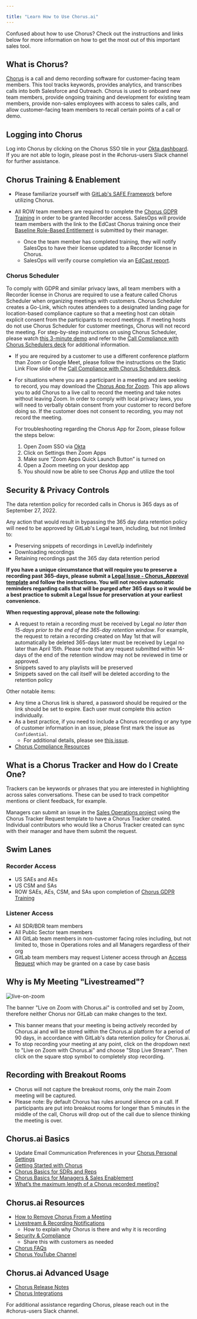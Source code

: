 ```yaml
---

title: "Learn How to Use Chorus.ai"
---
```








Confused about how to use Chorus? Check out the instructions and links below for more information on how to get the most out of this important sales tool.

## What is Chorus?

[Chorus](https://www.chorus.ai/) is a call and demo recording software for customer-facing team members. This tool tracks keywords, provides analytics, and transcribes calls into both Salesforce and Outreach. Chorus is used to onboard new team members, provide ongoing training and development for existing team members, provide non-sales employees with access to sales calls, and allow customer-facing team members to recall certain points of a call or demo.

## Logging into Chorus

Log into Chorus by clicking on the Chorus SSO tile in your [Okta dashboard](https://gitlab.okta.com/app/UserHome). If you are not able to login, please post in the #chorus-users Slack channel for further assistance.

## Chorus Training & Enablement

- Please familiarize yourself with [GitLab's SAFE Framework](/handbook/legal/safe-framework/) before utilizing Chorus.

- All ROW team members are required to complete the [Chorus GDPR Training](https://gitlab.edcast.com/insights/chorus-ai-compliance) in order to be granted Recorder access. SalesOps will provide team members with the link to the EdCast Chorus training once their [Baseline Role-Based Entitlement](https://internal.gitlab.com/handbook/it/end-user-services/access-request/baseline-entitlements/) is submitted by their manager.

  - Once the team member has completed training, they will notify SalesOps to have their license updated to a Recorder license in Chorus.
  - SalesOps will verify course completion via an [EdCast report](https://edcast-536.domo.com/page/1681897168/kpis/details/58622395).

### Chorus Scheduler

To comply with GDPR and similar privacy laws, all team members with a Recorder license in Chorus are required to use a feature called Chorus Scheduler when organizing meetings with customers. Chorus Scheduler creates a Go-Link, which routes attendees to a designated landing page for location-based compliance capture so that a meeting host can obtain explicit consent from the participants to record meetings. If meeting hosts do not use Chorus Scheduler for customer meetings, Chorus will not record the meeting. For step-by-step instructions on using Chorus Scheduler, please watch [this 3-minute demo](https://drive.google.com/file/d/1toKxvu2DKqxF9Oo_8eogTZgPRUSAyIIp/view?usp=sharing) and refer to the [Call Compliance with Chorus Schedulers deck](https://drive.google.com/file/d/1U7VCxuQk1MtLTZ88XLdQt7y1_VBMYe8d/view?usp=sharing) for additional information.

- If you are required by a customer to use a different conference platform than Zoom or Google Meet, please follow the instructions on the Static Link Flow slide of the [Call Compliance with Chorus Schedulers deck](https://drive.google.com/file/d/1U7VCxuQk1MtLTZ88XLdQt7y1_VBMYe8d/view?usp=sharing).

- For situations where you are a participant in a meeting and are seeking to record, you may download the [Chorus App for Zoom](https://docs.chorus.ai/hc/en-us/articles/1260803823989-The-Chorus-App-for-Zoom-Meetings). This app allows you to add Chorus to a live call to record the meeting and take notes without leaving Zoom. In order to comply with local privacy laws, you will need to verbally obtain consent from your customer to record before doing so. If the customer does not consent to recording, you may not record the meeting.

  For troubleshooting regarding the Chorus App for Zoom, please follow the steps below:

  1. Open Zoom SSO via [Okta](https://gitlab.okta.com/app/UserHome?iss=https%3A%2F%2Fgitlab.okta.com)
  2. Click on Settings then Zoom Apps
  3. Make sure “Zoom Apps Quick Launch Button” is turned on
  4. Open a Zoom meeting on your desktop app
  5. You should now be able to see Chorus App and utilize the tool

## Security & Privacy Controls

The data retention policy for recorded calls in Chorus is 365 days as of September 27, 2022.

Any action that would result in bypassing the 365 day data retention policy will need to be approved by GitLab's Legal team, including, but not limited to:

  - Preserving snippets of recordings in LevelUp indefinitely
  - Downloading recordings
  - Retaining recordings past the 365 day data retention period

**If you have a unique circumstance that will require you to preserve a recording past 365-days, please submit a [Legal Issue - Chorus_Approval template](https://gitlab.com/gitlab-com/legal-and-compliance/-/issues/new) and follow the instructions.  You will not receive automatic reminders regarding calls that will be purged after 365 days so it would be a best practice to submit a Legal Issue for preservation at your earliest convenience.**

**When requesting approval, please note the following:**

   - A request to retain a recording must be received by Legal *no later than 15-days prior to the end of the 365-day retention window*. For example, the request to retain a recording created on May 1st that will automatically be deleted 365-days later must be received by Legal no later than April 15th. Please note that any request submitted within 14-days of the end of the retention window may not be reviewed in time or approved.
   - Snippets saved to any playlists will be preserved
   - Snippets saved on the call itself will be deleted according to the retention policy

Other notable items:

- Any time a Chorus link is shared, a password should be required or the link should be set to expire. Each user must complete this action individually.
- As a best practice, if you need to include a Chorus recording or any type of customer information in an issue, please first mark the issue as `Confidential`.
  - For additional details, please see [this issue](https://gitlab.com/gitlab-com/gl-security/security-operations/sirt/operations/-/issues/1560#note_702890753).
- [Chorus Compliance Resources](https://docs.chorus.ai/hc/en-us/sections/360001251353-Compliance)

## What is a Chorus Tracker and How do I Create One?

Trackers can be keywords or phrases that you are interested in highlighting across sales conversations. These can be used to track competitor mentions or client feedback, for example.

Managers can submit an issue in the [Sales Operations project](https://gitlab.com/gitlab-com/sales-team/field-operations/sales-operations/-/issues/new?issue%5Bmilestone_id%5D=#) using the Chorus Tracker Request template to have a Chorus Tracker created. Individual contributors who would like a Chorus Tracker created can sync with their manager and have them submit the request.

## Swim Lanes

### Recorder Access

- US SAEs and AEs
- US CSM and SAs
- ROW SAEs, AEs, CSM, and SAs upon completion of [Chorus GDPR Training](https://levelup.gitlab.com/learn/course/chorusai-recording-compliance-training-1/chorusai/overview?client=internal-team-members)

### Listener Access

- All SDR/BDR team members
- All Public Sector team members
- All GitLab team members in non-customer facing roles including, but not limited to, those in Operations roles and all Managers regardless of their org
- GitLab team members may request Listener access through an [Access Request](/handbook/business-technology/team-member-enablement/onboarding-access-requests/access-requests/#how-do-i-choose-which-template-to-use) which may be granted on a case by case basis

## Why is My Meeting "Livestreamed"?

![live-on-zoom](/handbook/sales/field-operations/sales-operations/go-to-market/chorus/live-on-zoom.png)

The banner "Live on Zoom with Chorus.ai" is controlled and set by Zoom, therefore neither Chorus nor GitLab can make changes to the text.

  - This banner means that your meeting is being actively recorded by Chorus.ai and will be stored within the Chorus.ai platform for a period of 90 days, in accordance with GitLab's data retention policy for Chorus.ai.
  - To stop recording your meeting at any point, click on the dropdown next to "Live on Zoom with Chorus.ai" and choose "Stop Live Stream". Then click on the square stop symbol to completely stop recording.

## Recording with Breakout Rooms

- Chorus will not capture the breakout rooms, only the main Zoom meeting will be captured.
- Please note: By default Chorus has rules around silence on a call. If participants are put into breakout rooms for longer than 5 minutes in the middle of the call, Chorus will drop out of the call due to silence thinking the meeting is over.

## Chorus.ai Basics

- Update Email Communication Preferences in your [Chorus Personal Settings](https://chorus.ai/settings/personal-settings)
- [Getting Started with Chorus](https://docs.chorus.ai/hc/en-us/sections/115002365608-Getting-Started-with-Chorus)
- [Chorus Basics for SDRs and Reps](https://docs.chorus.ai/hc/en-us/sections/360003251593-Chorus-Basics-for-SDRs-BDRs-and-Reps)
- [Chorus Basics for Managers & Sales Enablement](https://docs.chorus.ai/hc/en-us/sections/115002370787-Chorus-Basics-for-Managers-Sales-Enablement)
- [What’s the maximum length of a Chorus recorded meeting?](https://docs.chorus.ai/hc/en-us/articles/360045702734-What-s-the-maximum-length-of-a-Chorus-recorded-meeting-)

## Chorus.ai Resources

- [How to Remove Chorus From a Meeting](https://www.loom.com/share/a6513ac235ae4eb9acaaeb167d7583ce)
- [Livestream & Recording Notifications](https://drive.google.com/file/d/135LWz_6u6vgJPVriIoEa3qOYOa4YkM_b/view)
  - How to explain why Chorus is there and why it is recording
- [Security & Compliance](https://www.chorus.ai/trust)
  - Share this with customers as needed
- [Chorus FAQs](https://docs.chorus.ai/hc/en-us/sections/115002365588-FAQs)
- [Chorus YouTube Channel](https://www.youtube.com/c/Chorus_ai/videos)

## Chorus.ai Advanced Usage

- [Chorus Release Notes](https://view.highspot.com/viewer/61faa9016e6856ecc10ce41d)
- [Chorus Integrations](https://docs.chorus.ai/hc/en-us/sections/115002215568-Integrations)

For additional assistance regarding Chorus, please reach out in the #chorus-users Slack channel.
